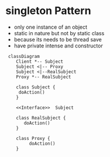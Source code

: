 # singleton Pattern 
- only one instance of an object
- static in nature but not by static class 
- because its needs to be thread save 
- have private intense and constructor


```mermaid
 classDiagram
    Client *-- Subject
    Subject <|-- Proxy
    Subject <|--RealSubject
    Proxy *-- RealSubject
    
    class Subject {
     doAction()
    } 
    
    <<Interface>>  Subject
    
    class RealSubject {
       doAction()
    }
    
    class Proxy {
         doAction()
    }
```